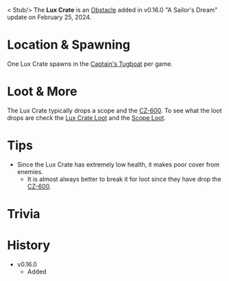 < Stub/>
The **Lux Crate** is an [Obstacle](/obstacles/) added in v0.16.0 "A Sailor's Dream" update on February 25, 2024.

# Location & Spawning 

One Lux Crate spawns in the [Captain's Tugboat](/buildings/tugboat_red) per game.

# Loot & More

The Lux Crate typically drops a scope and the [CZ-600](/weapons/guns/cz600). To see what the loot drops are check the [Lux Crate Loot](/loot#lux_crate) and the [Scope Loot](/loot#scopes).

# Tips

- Since the Lux Crate has extremely low health, it makes poor cover from enemies.
  - It is almost always better to break it for loot since they have drop the [CZ-600](/weapons/guns/cz600).

# Trivia

# History
- v0.16.0
  - Added
